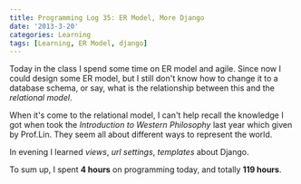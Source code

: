 ```yaml
---
title: Programming Log 35: ER Model, More Django
date: '2013-3-20'
categories: Learning
tags: [Learning, ER Model, django]
---
```


Today in the class I spend some time on ER model and agile. Since now I could design some ER model, but I still don't know how to change it to a database schema, or say, what is the relationship between this and the *relational model*.

When it's come to the relational model, I can't help recall the knowledge I got when took the *Introduction to Western Philosophy* last year which given by Prof.Lin. They seem all about different ways to represent the world.

In evening I learned *views*, *url settings*, *templates* about Django.

To sum up, I spent **4 hours** on programming today, and totally **119 hours**.